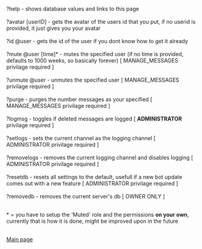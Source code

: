 ?help - shows database values and links to this page <br /> <br />
?avatar \[userID\] - gets the avatar of the users id that you put, if no userid is provided, it just gives you your avatar <br /> <br />
?id @user - gets the id of the user if you dont know how to get it already <br /> <br />
?mute @user \[time\]* - mutes the specified user \(if no time is provided, defaults to 1000 weeks, so basically forever\) [ MANAGE_MESSAGES privilage required ] <br /> <br />
?unmute @user - unmutes the specified user [ MANAGE_MESSAGES privilage required ] <br /> <br />
?purge <number> - purges the number messages as your specified [ MANAGE_MESSAGES privilage required ] <br /> <br />
?logmsg - toggles if deleted messages are logged [ **ADMINISTRATOR** privilage required ] <br /> <br />
?setlogs - sets the current channel as the logging channel [ ADMINISTRATOR privilage required ] <br /> <br />
?removelogs - removes the current logging channel and disables logging [ ADMINISTRATOR privilage required ] <br /> <br />
?resetdb - resets all settings to the default, usefull if a new bot update comes out with a new feature [ ADMINISTRATOR privilage required ] <br /> <br />
?removedb - removes the current server's db [ OWNER ONLY ] <br /> <br />

\* = you have to setup the 'Muted' role and the permissions **on your own**, currently that is how it is done, might be improved upon in the future <br /> <br />

[Main page](.)
